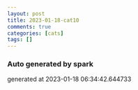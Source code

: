 ```yaml
---
layout: post
title: 2023-01-18-cat10
comments: true
categories: [cats]
tags: []
---
```


### Auto generated by spark
generated at 2023-01-18 06:34:42.644733
